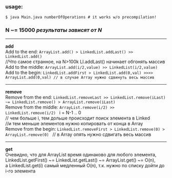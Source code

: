 ### usage:
```
$ java Main.java numberOfOperations # it works w/o precompilation!
```

### N ~= 15000 *результаты зависят от N*

***

**add**  
Add to the end:  `ArrayList.add() > LinkedList.addLast() >>  LinkedList.add()`  
//Что самое странное, на N>100k Ll.addLast() начинает обгонять массив  
Add to the middle: `ArrayList.add(i/2,value) >> LinkedList(i/2,value)`  
Add to the begin: `LinkedList.addFirst > LinkedList.add(0,val) >>>> ArrayList.add(0,val) // в случае Array нужно сдвинуть весь массив`  

***

**remove**  
Remove from the end: `LinkedList.removeLast >> LinkedList.remove(iLast) ~= LinkedList.remove() > ArrayList.remove(iLast)`  
Remove from the middle: `ArrayList.remove(i/2) >> LinkedList.remove(i/2) ` i = N-1 .. 0  
// чем больше i, тем дольше происходит поиск элемента в Linked  
//и тем меньше элементов нужно копировать от конца в Array  
Remove from the begin: `LinkedList.removeFirst > LinkedList.remove(0) > ArrayList.remove(0) ` // в Array опять нужно сдвигать весь массив  

***

**get**  
Очевидно, что для ArrayList время одинаково для любого элемента,  
LinkedList.getFirst() ~= LinkedList.getLast() ~= ArrayList.get() ~= O(n),  
a LinkedList.get(i) самый медленный O(n), т.к. нужно по списку дойти до i-го элемента  


